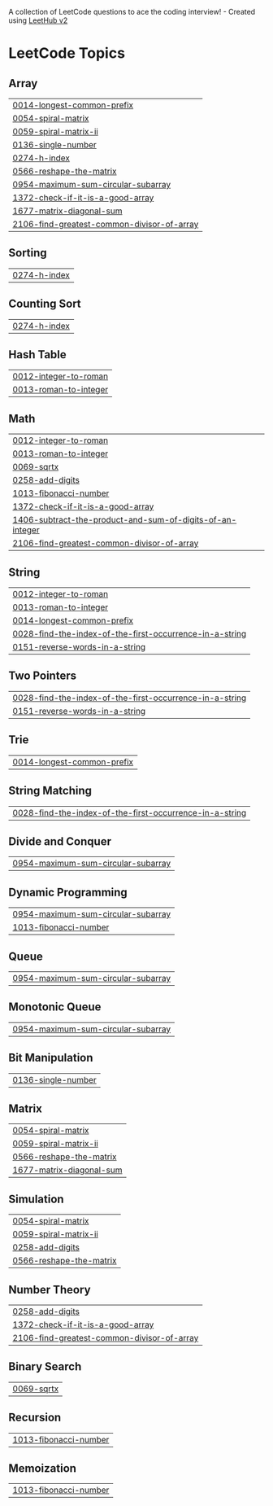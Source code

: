 A collection of LeetCode questions to ace the coding interview! - Created using [LeetHub v2](https://github.com/arunbhardwaj/LeetHub-2.0)
<!---LeetCode Topics Start-->
# LeetCode Topics
## Array
|  |
| ------- |
| [0014-longest-common-prefix](https://github.com/fatalcoder29/DSA/tree/master/0014-longest-common-prefix) |
| [0054-spiral-matrix](https://github.com/fatalcoder29/DSA/tree/master/0054-spiral-matrix) |
| [0059-spiral-matrix-ii](https://github.com/fatalcoder29/DSA/tree/master/0059-spiral-matrix-ii) |
| [0136-single-number](https://github.com/fatalcoder29/DSA/tree/master/0136-single-number) |
| [0274-h-index](https://github.com/fatalcoder29/DSA/tree/master/0274-h-index) |
| [0566-reshape-the-matrix](https://github.com/fatalcoder29/DSA/tree/master/0566-reshape-the-matrix) |
| [0954-maximum-sum-circular-subarray](https://github.com/fatalcoder29/DSA/tree/master/0954-maximum-sum-circular-subarray) |
| [1372-check-if-it-is-a-good-array](https://github.com/fatalcoder29/DSA/tree/master/1372-check-if-it-is-a-good-array) |
| [1677-matrix-diagonal-sum](https://github.com/fatalcoder29/DSA/tree/master/1677-matrix-diagonal-sum) |
| [2106-find-greatest-common-divisor-of-array](https://github.com/fatalcoder29/DSA/tree/master/2106-find-greatest-common-divisor-of-array) |
## Sorting
|  |
| ------- |
| [0274-h-index](https://github.com/fatalcoder29/DSA/tree/master/0274-h-index) |
## Counting Sort
|  |
| ------- |
| [0274-h-index](https://github.com/fatalcoder29/DSA/tree/master/0274-h-index) |
## Hash Table
|  |
| ------- |
| [0012-integer-to-roman](https://github.com/fatalcoder29/DSA/tree/master/0012-integer-to-roman) |
| [0013-roman-to-integer](https://github.com/fatalcoder29/DSA/tree/master/0013-roman-to-integer) |
## Math
|  |
| ------- |
| [0012-integer-to-roman](https://github.com/fatalcoder29/DSA/tree/master/0012-integer-to-roman) |
| [0013-roman-to-integer](https://github.com/fatalcoder29/DSA/tree/master/0013-roman-to-integer) |
| [0069-sqrtx](https://github.com/fatalcoder29/DSA/tree/master/0069-sqrtx) |
| [0258-add-digits](https://github.com/fatalcoder29/DSA/tree/master/0258-add-digits) |
| [1013-fibonacci-number](https://github.com/fatalcoder29/DSA/tree/master/1013-fibonacci-number) |
| [1372-check-if-it-is-a-good-array](https://github.com/fatalcoder29/DSA/tree/master/1372-check-if-it-is-a-good-array) |
| [1406-subtract-the-product-and-sum-of-digits-of-an-integer](https://github.com/fatalcoder29/DSA/tree/master/1406-subtract-the-product-and-sum-of-digits-of-an-integer) |
| [2106-find-greatest-common-divisor-of-array](https://github.com/fatalcoder29/DSA/tree/master/2106-find-greatest-common-divisor-of-array) |
## String
|  |
| ------- |
| [0012-integer-to-roman](https://github.com/fatalcoder29/DSA/tree/master/0012-integer-to-roman) |
| [0013-roman-to-integer](https://github.com/fatalcoder29/DSA/tree/master/0013-roman-to-integer) |
| [0014-longest-common-prefix](https://github.com/fatalcoder29/DSA/tree/master/0014-longest-common-prefix) |
| [0028-find-the-index-of-the-first-occurrence-in-a-string](https://github.com/fatalcoder29/DSA/tree/master/0028-find-the-index-of-the-first-occurrence-in-a-string) |
| [0151-reverse-words-in-a-string](https://github.com/fatalcoder29/DSA/tree/master/0151-reverse-words-in-a-string) |
## Two Pointers
|  |
| ------- |
| [0028-find-the-index-of-the-first-occurrence-in-a-string](https://github.com/fatalcoder29/DSA/tree/master/0028-find-the-index-of-the-first-occurrence-in-a-string) |
| [0151-reverse-words-in-a-string](https://github.com/fatalcoder29/DSA/tree/master/0151-reverse-words-in-a-string) |
## Trie
|  |
| ------- |
| [0014-longest-common-prefix](https://github.com/fatalcoder29/DSA/tree/master/0014-longest-common-prefix) |
## String Matching
|  |
| ------- |
| [0028-find-the-index-of-the-first-occurrence-in-a-string](https://github.com/fatalcoder29/DSA/tree/master/0028-find-the-index-of-the-first-occurrence-in-a-string) |
## Divide and Conquer
|  |
| ------- |
| [0954-maximum-sum-circular-subarray](https://github.com/fatalcoder29/DSA/tree/master/0954-maximum-sum-circular-subarray) |
## Dynamic Programming
|  |
| ------- |
| [0954-maximum-sum-circular-subarray](https://github.com/fatalcoder29/DSA/tree/master/0954-maximum-sum-circular-subarray) |
| [1013-fibonacci-number](https://github.com/fatalcoder29/DSA/tree/master/1013-fibonacci-number) |
## Queue
|  |
| ------- |
| [0954-maximum-sum-circular-subarray](https://github.com/fatalcoder29/DSA/tree/master/0954-maximum-sum-circular-subarray) |
## Monotonic Queue
|  |
| ------- |
| [0954-maximum-sum-circular-subarray](https://github.com/fatalcoder29/DSA/tree/master/0954-maximum-sum-circular-subarray) |
## Bit Manipulation
|  |
| ------- |
| [0136-single-number](https://github.com/fatalcoder29/DSA/tree/master/0136-single-number) |
## Matrix
|  |
| ------- |
| [0054-spiral-matrix](https://github.com/fatalcoder29/DSA/tree/master/0054-spiral-matrix) |
| [0059-spiral-matrix-ii](https://github.com/fatalcoder29/DSA/tree/master/0059-spiral-matrix-ii) |
| [0566-reshape-the-matrix](https://github.com/fatalcoder29/DSA/tree/master/0566-reshape-the-matrix) |
| [1677-matrix-diagonal-sum](https://github.com/fatalcoder29/DSA/tree/master/1677-matrix-diagonal-sum) |
## Simulation
|  |
| ------- |
| [0054-spiral-matrix](https://github.com/fatalcoder29/DSA/tree/master/0054-spiral-matrix) |
| [0059-spiral-matrix-ii](https://github.com/fatalcoder29/DSA/tree/master/0059-spiral-matrix-ii) |
| [0258-add-digits](https://github.com/fatalcoder29/DSA/tree/master/0258-add-digits) |
| [0566-reshape-the-matrix](https://github.com/fatalcoder29/DSA/tree/master/0566-reshape-the-matrix) |
## Number Theory
|  |
| ------- |
| [0258-add-digits](https://github.com/fatalcoder29/DSA/tree/master/0258-add-digits) |
| [1372-check-if-it-is-a-good-array](https://github.com/fatalcoder29/DSA/tree/master/1372-check-if-it-is-a-good-array) |
| [2106-find-greatest-common-divisor-of-array](https://github.com/fatalcoder29/DSA/tree/master/2106-find-greatest-common-divisor-of-array) |
## Binary Search
|  |
| ------- |
| [0069-sqrtx](https://github.com/fatalcoder29/DSA/tree/master/0069-sqrtx) |
## Recursion
|  |
| ------- |
| [1013-fibonacci-number](https://github.com/fatalcoder29/DSA/tree/master/1013-fibonacci-number) |
## Memoization
|  |
| ------- |
| [1013-fibonacci-number](https://github.com/fatalcoder29/DSA/tree/master/1013-fibonacci-number) |
<!---LeetCode Topics End-->